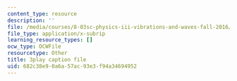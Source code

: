 ```yaml
---
content_type: resource
description: ''
file: /media/courses/8-03sc-physics-iii-vibrations-and-waves-fall-2016/682c38e90a6a57ac93e3f94a34694952_J1uHGy1tRmM.vtt
file_type: application/x-subrip
learning_resource_types: []
ocw_type: OCWFile
resourcetype: Other
title: 3play caption file
uid: 682c38e9-0a6a-57ac-93e3-f94a34694952
---
```

